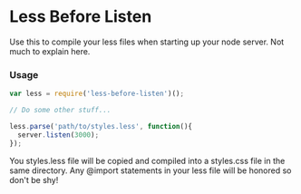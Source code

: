 # Less Before Listen
Use this to compile your less files when starting up your node server. Not much to explain here.

### Usage
```javascript
var less = require('less-before-listen')();

// Do some other stuff... 

less.parse('path/to/styles.less', function(){
  server.listen(3000);
});
```

You styles.less file will be copied and compiled into a styles.css file in the same directory. Any @import statements in your less file will be honored so don't be shy!